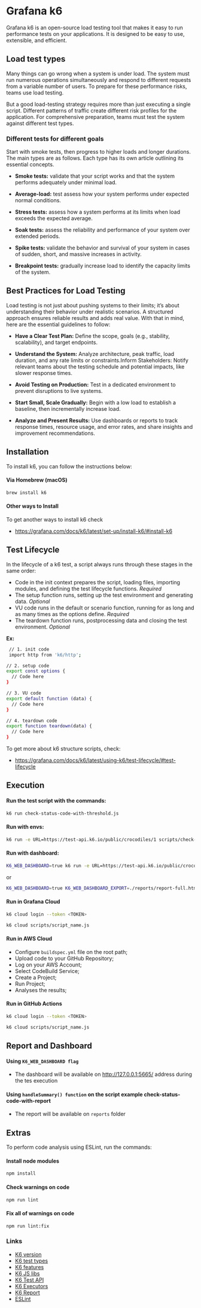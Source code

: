 # Grafana k6

Grafana k6 is an open-source load testing tool that makes it easy to run performance tests on your applications. It is designed to be easy to use, extensible, and efficient.

## Load test types

Many things can go wrong when a system is under load. The system must run numerous operations simultaneously and respond to different requests from a variable number of users. To prepare for these performance risks, teams use load testing.

But a good load-testing strategy requires more than just executing a single script. Different patterns of traffic create different risk profiles for the application. For comprehensive preparation, teams must test the system against different test types.

### Different tests for different goals

Start with smoke tests, then progress to higher loads and longer durations.
The main types are as follows. Each type has its own article outlining its essential concepts.

- <b>Smoke tests:</b>
  validate that your script works and that the system performs adequately under minimal load.

- <b>Average-load:</b>
  test assess how your system performs under expected normal conditions.

- <b>Stress tests:</b>
  assess how a system performs at its limits when load exceeds the expected average.

- <b>Soak tests:</b>
  assess the reliability and performance of your system over extended periods.

- <b>Spike tests:</b>
  validate the behavior and survival of your system in cases of sudden, short, and massive increases in activity.

- <b>Breakpoint tests:</b>
  gradually increase load to identify the capacity limits of the system.

## Best Practices for Load Testing
Load testing is not just about pushing systems to their limits; it’s about understanding their behavior under realistic scenarios. A structured approach ensures reliable results and adds real value. With that in mind, here are the essential guidelines to follow:

- <b>Have a Clear Test Plan:</b> 
    Define the scope, goals (e.g., stability, scalability), and target endpoints.

- <b>Understand the System:</b> 
    Analyze architecture, peak traffic, load duration, and any rate limits or constraints.Inform Stakeholders: Notify relevant teams about the testing schedule and potential impacts, like slower response times.

- <b>Avoid Testing on Production:</b> 
    Test in a dedicated environment to prevent disruptions to live systems.

- <b>Start Small, Scale Gradually:</b> 
    Begin with a low load to establish a baseline, then incrementally increase load.

- <b>Analyze and Present Results:</b> 
    Use dashboards or reports to track response times, resource usage, and error rates, and share insights and improvement recommendations.  

## Installation

To install k6, you can follow the instructions below:

#### Via Homebrew (macOS)

```sh
brew install k6
``` 

#### Other ways to Install

To get another ways to install k6 check </br>
- https://grafana.com/docs/k6/latest/set-up/install-k6/#install-k6

## Test Lifecycle

In the lifecycle of a k6 test, a script always runs through these stages in the same order:

- Code in the init context prepares the script, loading files, importing modules, and defining the test lifecycle functions. <i>Required</i>
- The setup function runs, setting up the test environment and generating data. <i>Optional</i>
- VU code runs in the default or scenario function, running for as long and as many times as the options define. <i>Required</i>
- The teardown function runs, postprocessing data and closing the test environment. <i>Optional</i>
 
<b>Ex:</b>
```sh
 // 1. init code
 import http from 'k6/http';

// 2. setup code
export const options {
  // Code here
}

// 3. VU code
export default function (data) {
  // Code here
}

// 4. teardown code
export function teardown(data) {
  // Code here
}
```

To get more about k6 structure scripts, check: </br> 
- https://grafana.com/docs/k6/latest/using-k6/test-lifecycle/#test-lifecycle 

## Execution

#### Run the test script with the commands:
```sh
k6 run check-status-code-with-threshold.js
```

#### Run with envs:
```sh
k6 run -e URL=https://test-api.k6.io/public/crocodiles/1 scripts/check-status-code-with-env.js --duration 5s --vus 10
```

#### Run with dashboard:
```sh
K6_WEB_DASHBOARD=true k6 run -e URL=https://test-api.k6.io/public/crocodiles/1 scripts/check-status-code-with-env.js --duration 5s --vus 10
```

or 
```sh
K6_WEB_DASHBOARD=true K6_WEB_DASHBOARD_EXPORT=./reports/report-full.html k6 run -e URL=https://test-api.k6.io/public/crocodiles/1 scripts/check-status-code-with-env.js --duration 5s --vus 10
```

#### Run in Grafana Cloud

```sh
k6 cloud login --token <TOKEN>
```

```sh
k6 cloud scripts/script_name.js 
```

#### Run in AWS Cloud

- Configure `buildspec.yml` file on the root path;
- Upload code to your GitHub Repository;
- Log on your AWS Account;
- Select CodeBuild Service;
- Create a Project;
- Run Project;
- Analyses the results;

#### Run in GitHub Actions

```sh
k6 cloud login --token <TOKEN>
```

```sh
k6 cloud scripts/script_name.js 
```

## Report and Dashboard
#### Using `K6_WEB_DASHBOARD flag`
- The dashboard will be available on http://127.0.0.1:5665/ address during the tes execution

#### Using `handleSummary() function` on the script example check-status-code-with-report
- The report will be available on `reports` folder

## Extras
To perform code analysis using ESLint, run the commands:

#### Install node modules
```sh
npm install
```

#### Check warnings on code
```sh
npm run lint
```

#### Fix all of warnings on code
```sh
npm run lint:fix
```

### Links
- [K6 version](https://grafana.com/docs/k6/latest/)
- [K6 test types](https://grafana.com/docs/k6/latest/testing-guides/test-types/#different-tests-for-different-goals/)
- [K6 features](https://grafana.com/docs/k6/latest/using-k6/)
- [K6 JS libs](https://jslib.k6.io/)
- [K6 Test API](https://test-api.k6.io/)
- [K6 Executors](https://grafana.com/docs/k6/latest/using-k6/scenarios/executors/)
- [K6 Report](https://github.com/benc-uk/k6-reporter)
- [ESLint](https://eslint.org/docs/latest/use/configure/rules)